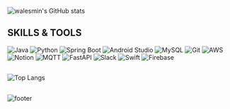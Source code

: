 ![walesmin's GitHub stats](https://github-readme-stats.vercel.app/api?username=walesmin&show_icons=true&theme=radical)





## SKILLS & TOOLS
![Java](https://img.shields.io/badge/Java-007396?style=flat-square&logo=java&logoColor=white)
![Python](https://img.shields.io/badge/Python-3776AB?style=flat-square&logo=python&logoColor=white)
![Spring Boot](https://img.shields.io/badge/Spring%20Boot-6DB33F?style=flat-square&logo=spring-boot&logoColor=white)
![Android Studio](https://img.shields.io/badge/Android%20Studio-3DDC84?style=flat-square&logo=android-studio&logoColor=white)
![MySQL](https://img.shields.io/badge/MySQL-4479A1?style=flat-square&logo=mysql&logoColor=white)
![Git](https://img.shields.io/badge/Git-F05032?style=flat-square&logo=git&logoColor=white)
![AWS](https://img.shields.io/badge/AWS-232F3E?style=flat-square&logo=amazon-aws&logoColor=white)
![Notion](https://img.shields.io/badge/Notion-000000?style=flat-square&logo=notion&logoColor=white)
![MQTT](https://img.shields.io/badge/MQTT-660066?style=flat-square&logo=mqtt&logoColor=white)
![FastAPI](https://img.shields.io/badge/FastAPI-009688?style=flat-square&logo=fastapi&logoColor=white)
![Slack](https://img.shields.io/badge/Slack-4A154B?style=flat-square&logo=slack&logoColor=white)
![Swift](https://img.shields.io/badge/Swift-FA7343?style=flat-square&logo=swift&logoColor=white)
![Firebase](https://img.shields.io/badge/Firebase-FFCA28?style=flat-square&logo=firebase&logoColor=white)

##
![Top Langs](https://github-readme-stats.vercel.app/api/top-langs/?username=walesmin&layout=compact)

##
![footer](https://capsule-render.vercel.app/api?type=waving&color=auto&height=100&section=footer)
